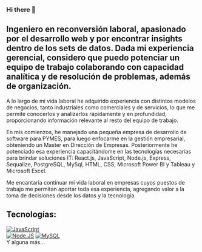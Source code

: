 ### Hi there 👋
## Ingeniero en reconversión laboral, apasionado por el desarrollo web y por encontrar insights dentro de los sets de datos. Dada mi experiencia gerencial, considero que puedo potenciar un equipo de trabajo colaborando con capacidad analítica y de resolución de problemas, además de organización. 

A lo largo de mi vida laboral he adquirido experiencia con distintos modelos de negocios, tanto industriales como comerciales y de servicios, lo que me permite conocerlos y analizarlos rápidamente y en profundidad, proporcionando información relevante al resto del equipo de trabajo. 

En mis comienzos, he manejado una pequeña empresa de desarrollo de software para PYMES, para luego enfocarme en la gestión empresarial, obteniendo un Master en Dirección de Empresas. Posteriormente he potenciado esa experiencia capacitándome en las tecnologías necesarias para brindar soluciones IT: React.js, JavaScript, Node.js, Express, Sequalize, PostgreSQL, MySql, HTML, CSS, Microsoft Power BI y Tableau y Microsoft Excel.

Me encantaría continuar mi vida laboral en empresas cuyos puestos de trabajo me permitan aportar toda esa experiencia, agregando valor a la toma de decisiones desde los datos y la tecnología.

<!--
**JoseValperga/JoseValperga** is a ✨ _special_ ✨ repository because its `README.md` (this file) appears on your GitHub profile.

Here are some ideas to get you started:

- 🔭 I’m currently working on ...
- 🌱 I’m currently learning ...
- 👯 I’m looking to collaborate on ...
- 🤔 I’m looking for help with ...
- 💬 Ask me about ...
- 📫 How to reach me: ...
- 😄 Pronouns: ...
- ⚡ Fun fact: ...
-->


## Tecnologías:
<!--
![JavaScript](https://img.freepik.com/vector-premium/diseno-computadora-sobre-fondo-azul-ilustracion-vectorial_24908-44354.jpg){width=300}
-->

[![JavaScript](https://img.shields.io/badge/JavaScript-F7DF1E?style=for-the-badge&logo=javascript&logoColor=white&labelColor=101010)]()
</br>
[![Node.JS](https://img.shields.io/badge/Node.JS-339933?style=for-the-badge&logo=node.js&logoColor=white&labelColor=101010)]()
[![MySQL](https://img.shields.io/badge/MySQL-4479A1?style=for-the-badge&logo=mysql&logoColor=white&labelColor=101010)]()
</br>
Y alguna más...
